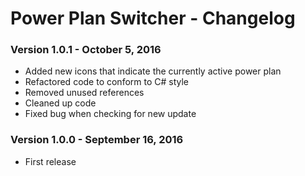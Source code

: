 Power Plan Switcher - Changelog
=========

### Version 1.0.1 - October 5, 2016

* Added new icons that indicate the currently active power plan
* Refactored code to conform to C# style
* Removed unused references
* Cleaned up code
* Fixed bug when checking for new update

### Version 1.0.0 - September 16, 2016

* First release